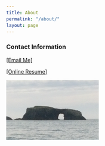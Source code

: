 ```yaml
---
title: About
permalink: "/about/"
layout: page
---
```


### Contact Information

[\[Email Me\]](mailto:matt@mrkunkel.com)

[\[Online Resume\]](http://resume.mrkunkel.com)

![archedrock.png](/uploads/archedrock.png)